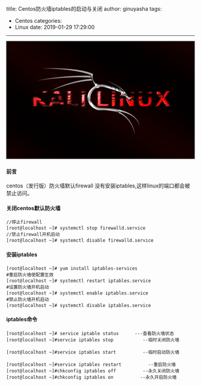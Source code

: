 title: Centos防火墙iptables的启动与关闭
author: ginuyasha
tags:
  - Centos
categories:
  - Linux
date: 2019-01-29 17:29:00
---


![](/images/kali-linux.png)

#### 前言

centos（发行版）防火墙默认firewall 没有安装iptables,这样linux的端口都会被禁止访问。

<!--more-->

#### 关闭centos默认防火墙

```linux
//停止firewall
[root@localhost ~]# systemctl stop firewalld.service    
//禁止firewall开机启动
[root@localhost ~]# systemctl disable firewalld.service
```

#### 安装iptables

```linux
[root@localhost ~]# yum install iptables-services        
#重启防火墙使配置生效
[root@localhost ~]# systemctl restart iptables.service 
#设置防火墙开机启动
[root@localhost ~]# systemctl enable iptables.service 
#禁止防火墙开机启动
[root@localhost ~]# systemctl disable iptables.service
```

#### iptables命令

```linux
[root@localhost ~]# service iptable status      ---查看防火墙状态
[root@localhost ~]#servcie iptables stop           --临时关闭防火墙

[root@localhost ~]#service iptables start          --临时启动防火墙

[root@localhost ~]#service iptables restart          --重启防火墙
[root@localhost ~]#chkconfig iptables off          --永久关闭防火墙
[root@localhost ~]#chkconfig iptables on          --永久开启防火墙
```
